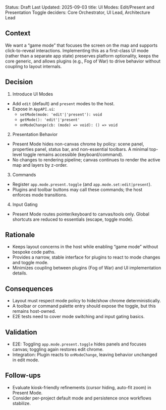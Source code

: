 Status: Draft
Last Updated: 2025-09-03
title: UI Modes: Edit/Present and Presentation Toggle
deciders: Core Orchestrator, UI Lead, Architecture Lead

## Context

We want a “game mode” that focuses the screen on the map and supports click-to-reveal interactions. Implementing this as a first-class UI mode (rather than a separate app state) preserves platform optionality, keeps the core generic, and allows plugins (e.g., Fog of War) to drive behavior without coupling to layout internals.

## Decision

1. Introduce UI Modes

- Add `edit` (default) and `present` modes to the host.
- Expose in `AppAPI.ui`:
  - `setMode(mode: 'edit'|'present'): void`
  - `getMode(): 'edit'|'present'`
  - `onModeChange(cb: (mode) => void): () => void`

2. Presentation Behavior

- Present Mode hides non-canvas chrome by policy: scene panel, properties panel, status bar, and non-essential toolbars. A minimal top-level toggle remains accessible (keyboard/command).
- No changes to rendering pipeline; canvas continues to render the active map and layers by z-order.

3. Commands

- Register `app.mode.present.toggle` (and `app.mode.set:edit|present`).
- Plugins and toolbar buttons may call these commands; the host enforces mode transitions.

4. Input Gating

- Present Mode routes pointer/keyboard to canvas/tools only. Global shortcuts are reduced to essentials (escape, toggle mode).

## Rationale

- Keeps layout concerns in the host while enabling “game mode” without bespoke code paths.
- Provides a narrow, stable interface for plugins to react to mode changes and toggle mode.
- Minimizes coupling between plugins (Fog of War) and UI implementation details.

## Consequences

- Layout must respect mode policy to hide/show chrome deterministically.
- A toolbar or command palette entry should expose the toggle, but this remains host-owned.
- E2E tests need to cover mode switching and input gating basics.

## Validation

- E2E: Toggling `app.mode.present.toggle` hides panels and focuses canvas; toggling again restores edit chrome.
- Integration: Plugin reacts to `onModeChange`, leaving behavior unchanged in edit mode.

## Follow-ups

- Evaluate kiosk-friendly refinements (cursor hiding, auto-fit zoom) in Present Mode.
- Consider per-project default mode and persistence once workflows stabilize.
